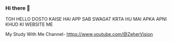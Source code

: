 ### Hi there 👋
TOH HELLO DOSTO KAISE HAI APP SAB 
SWAGAT KRTA HU MAI APKA APNI KHUD KI WEBSITE ME

My Study With Me Channel- https://www.youtube.com/@ZeherVision

<!--
**ZeherVision/Zehervision** is a ✨ _special_ ✨ repository because its `README.md` (this file) appears on your GitHub profile.

Here are some ideas to get you started:

- 🔭 I’m currently working on ...
- 🌱 I’m currently learning ...
- 👯 I’m looking to collaborate on ...
- 🤔 I’m looking for help with ...
- 💬 Ask me about ...
- 📫 How to reach me: ...
- 😄 Pronouns: ...
- ⚡ Fun fact: ...
-->
